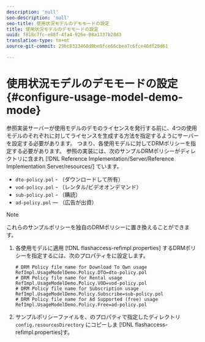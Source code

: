 ```yaml
---
description: 'null'
seo-description: 'null'
seo-title: 使用状況モデルのデモモードの設定
title: 使用状況モデルのデモモードの設定
uuid: f818c7fc-e88f-4fa4-926e-08a1337b28d3
translation-type: tm+mt
source-git-commit: 29bc8323460d9be0fce66cbea7c6fce46df20d61

---
```



# 使用状況モデルのデモモードの設定{#configure-usage-model-demo-mode}

参照実装サーバーが使用モデルのデモのライセンスを発行する前に、4つの使用モデルのそれぞれに対してライセンスを生成する方法を指定するようにサーバーを設定する必要があります。 つまり、各使用モデルに対してDRMポリシーを指定する必要があります。 参照の実装には、次のサンプルDRMポリシーがディレクトリに含まれ [!DNL Reference Implementation/Server/Reference Implementation Server/resources/] ています。

* `dto-policy.pol` - （ダウンロードして所有）
* `vod-policy.pol` - （レンタル/ビデオオンデマンド）
* `sub-policy.pol` - （購読）
* `ad-policy.pol`  — （広告が出資）

>[!NOTE]
>
>これらのサンプルポリシーを独自のDRMポリシーに置き換えることができます。

1. 各使用モデルに適用 [!DNL flashaccess-refimpl.properties] するDRMポリシーを指定するには、次のプロパティをに設定します。

   ```
   # DRM Policy file name for Download To Own usage 
   RefImpl.UsageModelDemo.Policy.DTO=dto-policy.pol 
   # DRM Policy file name for Rental usage 
   RefImpl.UsageModelDemo.Policy.VOD=vod-policy.pol 
   # DRM Policy file name for Subscription usage 
   RefImpl.UsageModelDemo.Policy.Subscribe=sub-policy.pol 
   # DRM Policy file name for Ad Supported (free) usage 
   RefImpl.UsageModelDemo.Policy.Free=ad-policy.pol
   ```

1. サンプルポリシーファイルを、のプロパティで指定したディレクトリ `config.resourcesDirectory` にコピーしま [!DNL flashaccess-refimpl.properties]す。
